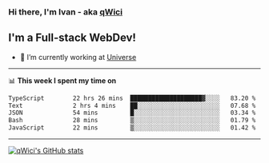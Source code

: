 ### Hi there, I'm Ivan - aka [qWici][website]

## I'm a Full-stack WebDev!
- 🔭 I’m currently working at [Universe][universe]

---

📊 **This week I spent my time on**
<!--START_SECTION:waka-->

```txt
TypeScript        22 hrs 26 mins  ████████████████████▓░░░░   83.20 %
Text              2 hrs 4 mins    ██░░░░░░░░░░░░░░░░░░░░░░░   07.68 %
JSON              54 mins         █░░░░░░░░░░░░░░░░░░░░░░░░   03.34 %
Bash              28 mins         ▒░░░░░░░░░░░░░░░░░░░░░░░░   01.79 %
JavaScript        22 mins         ▒░░░░░░░░░░░░░░░░░░░░░░░░   01.42 %
```

<!--END_SECTION:waka-->

---

[![qWici's GitHub stats](https://github-readme-stats.vercel.app/api?username=qWici)](https://github.com/qWici/github-readme-stats)

[website]: https://devkucher.com
[twitter]: https://twitter.com/KucherDev
[linkedin]: https://www.linkedin.com/in/ivankucher
[universe]: https://universeapps.limited
